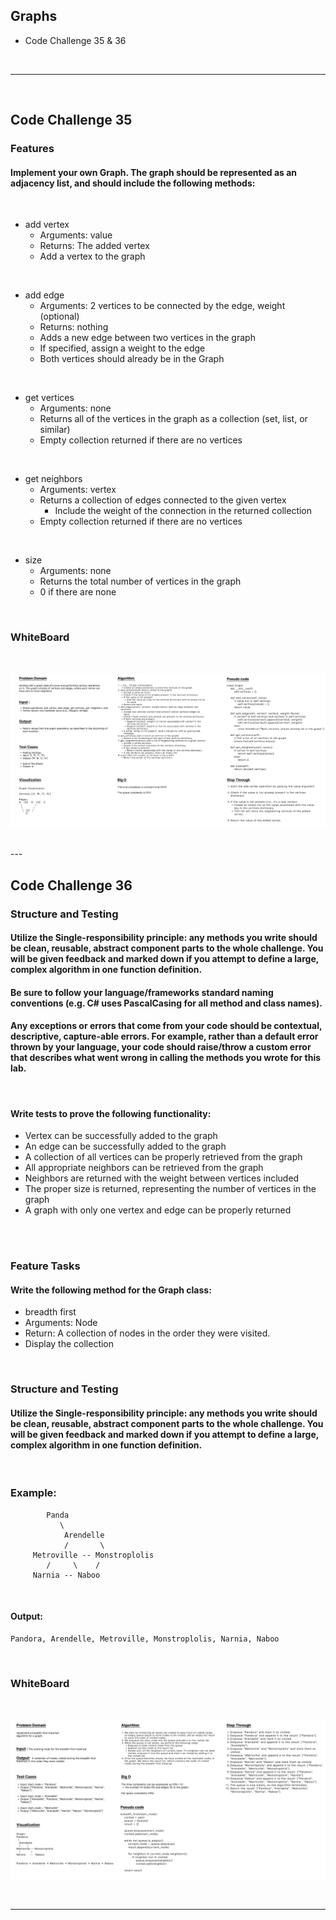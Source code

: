 ## Graphs
- Code Challenge 35 & 36 

<br>

---
<br>

## Code Challenge 35

### Features

#### Implement your own Graph. The graph should be represented as an adjacency list, and should include the following methods:
<br>

- add vertex
    - Arguments: value
    - Returns: The added vertex
    - Add a vertex to the graph

<br>

- add edge
    - Arguments: 2 vertices to be connected by the edge, weight (optional)
    - Returns: nothing
    - Adds a new edge between two vertices in the graph
    - If specified, assign a weight to the edge
    - Both vertices should already be in the Graph

<br>

- get vertices
    - Arguments: none
    - Returns all of the vertices in the graph as a collection (set, list, or similar)
    - Empty collection returned if there are no vertices

<br>

- get neighbors
    - Arguments: vertex
    - Returns a collection of edges connected to the given vertex
        - Include the weight of the connection in the returned collection
    - Empty collection returned if there are no vertices

<br>

- size
    - Arguments: none
    - Returns the total number of vertices in the graph
    - 0 if there are none

<br>

### WhiteBoard
<br>

![WhiteBoard](./Assets/graphsWhiteBoard.png)

<br>
---
<br>

## Code Challenge 36
### Structure and Testing

#### Utilize the Single-responsibility principle: any methods you write should be clean, reusable, abstract component parts to the whole challenge. You will be given feedback and marked down if you attempt to define a large, complex algorithm in one function definition.

#### Be sure to follow your language/frameworks standard naming conventions (e.g. C# uses PascalCasing for all method and class names).

#### Any exceptions or errors that come from your code should be contextual, descriptive, capture-able errors. For example, rather than a default error thrown by your language, your code should raise/throw a custom error that describes what went wrong in calling the methods you wrote for this lab.
<br>

#### Write tests to prove the following functionality:
- Vertex can be successfully added to the graph
- An edge can be successfully added to the graph
- A collection of all vertices can be properly retrieved from the graph
- All appropriate neighbors can be retrieved from the graph
- Neighbors are returned with the weight between vertices included
- The proper size is returned, representing the number of vertices in the graph
- A graph with only one vertex and edge can be properly returned

<br>


<br>

### Feature Tasks
#### Write the following method for the Graph class:

- breadth first
- Arguments: Node
- Return: A collection of nodes in the order they were visited.
- Display the collection


<br>

### Structure and Testing
#### Utilize the Single-responsibility principle: any methods you write should be clean, reusable, abstract component parts to the whole challenge. You will be given feedback and marked down if you attempt to define a large, complex algorithm in one function definition.

<br>

### Example:
```
        Panda
           \ 
            Arendelle
            /       \ 
     Metroville -- Monstroplolis
        /     \    /
     Narnia -- Naboo
```
<br>

#### Output:
```
Pandora, Arendelle, Metroville, Monstroplolis, Narnia, Naboo
```
<br>


### WhiteBoard
<br>

![WhiteBoard](./Assets/graph_breadthFirstWhiteBoard.png)

<br>

---
<br>